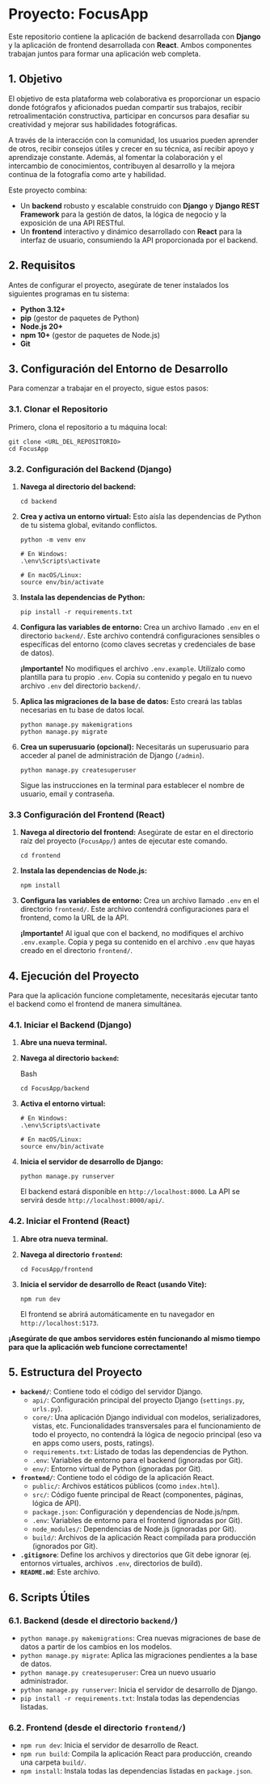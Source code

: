# Proyecto: FocusApp

Este repositorio contiene la aplicación de backend desarrollada con **Django** y la aplicación de frontend desarrollada con **React**. Ambos componentes trabajan juntos para formar una aplicación web completa.
## 1. Objetivo
El objetivo de esta plataforma web colaborativa es proporcionar un espacio donde fotógrafos y aficionados puedan compartir sus trabajos, recibir retroalimentación constructiva, participar en concursos para desafiar su creatividad y mejorar sus habilidades fotográficas.  

A través de la interacción con la comunidad, los usuarios pueden aprender de otros, recibir consejos útiles y crecer en su técnica, así recibir apoyo y aprendizaje constante. Además, al fomentar la colaboración y el intercambio de conocimientos, contribuyen al desarrollo y la mejora continua de la fotografía como arte y habilidad.

Este proyecto combina:

-   Un **backend** robusto y escalable construido con **Django** y **Django REST Framework** para la gestión de datos, la lógica de negocio y la exposición de una API RESTful.
-   Un **frontend** interactivo y dinámico desarrollado con **React** para la interfaz de usuario, consumiendo la API proporcionada por el backend.

## 2. Requisitos

Antes de configurar el proyecto, asegúrate de tener instalados los siguientes programas en tu sistema:

-   **Python 3.12+**
-   **pip** (gestor de paquetes de Python)
-   **Node.js 20+**
-   **npm 10+** (gestor de paquetes de Node.js)
-   **Git**

## 3. Configuración del Entorno de Desarrollo

Para comenzar a trabajar en el proyecto, sigue estos pasos:

### 3.1. Clonar el Repositorio

Primero, clona el repositorio a tu máquina local:
```
git clone <URL_DEL_REPOSITORIO>
cd FocusApp
```

### 3.2. Configuración del Backend (Django)

1.  **Navega al directorio del backend:**
    ```
    cd backend
    ```
    
2.  **Crea y activa un entorno virtual:** Esto aísla las dependencias de Python de tu sistema global, evitando conflictos.
    ```
    python -m venv env
    
    # En Windows:
    .\env\Scripts\activate
    
    # En macOS/Linux:
    source env/bin/activate
    ```
    
3.  **Instala las dependencias de Python:**
    ```
    pip install -r requirements.txt
    ```
    
4.  **Configura las variables de entorno:** Crea un archivo llamado `.env` en el directorio `backend/`. Este archivo contendrá configuraciones sensibles o específicas del entorno (como claves secretas y credenciales de base de datos).
    
    **¡Importante!** No modifiques el archivo `.env.example`. Utilízalo como plantilla para tu propio `.env`. Copia su contenido y pegalo en tu nuevo archivo `.env` del directorio `backend/`. 
    
5.  **Aplica las migraciones de la base de datos:** Esto creará las tablas necesarias en tu base de datos local.
    ```
    python manage.py makemigrations
    python manage.py migrate  
    ```
    
6.  **Crea un superusuario (opcional):** Necesitarás un superusuario para acceder al panel de administración de Django (`/admin`).
    ```
    python manage.py createsuperuser
    ```
    Sigue las instrucciones en la terminal para establecer el nombre de usuario, email y contraseña.
    
### 3.3 Configuración del Frontend (React)

1.  **Navega al directorio del frontend:** Asegúrate de estar en el directorio raíz del proyecto (`FocusApp/`) antes de ejecutar este comando.
    
    ```
    cd frontend
    ```
    
2.  **Instala las dependencias de Node.js:**
    ```
    npm install
    ```
    
3.  **Configura las variables de entorno:** Crea un archivo llamado `.env` en el directorio `frontend/`. Este archivo contendrá configuraciones para el frontend, como la URL de la API.
    
    **¡Importante!** Al igual que con el backend, no modifiques el archivo `.env.example`. Copia y pega su contenido en el archivo `.env` que hayas creado en el directorio `frontend/`.

## 4. Ejecución del Proyecto

Para que la aplicación funcione completamente, necesitarás ejecutar tanto el backend como el frontend de manera simultánea.

### 4.1. Iniciar el Backend (Django)

1.  **Abre una nueva terminal.**
2.  **Navega al directorio `backend`:**
    
    Bash
    
    ```
    cd FocusApp/backend
    
    ```
    
3.  **Activa el entorno virtual:**
    
    ```
    # En Windows:
    .\env\Scripts\activate
    
    # En macOS/Linux:
    source env/bin/activate
    ```
    
4.  **Inicia el servidor de desarrollo de Django:**
    ```
    python manage.py runserver
    ```
    
    El backend estará disponible en `http://localhost:8000`. La API se servirá desde `http://localhost:8000/api/`.

### 4.2. Iniciar el Frontend (React)

1.  **Abre otra nueva terminal.**
2.  **Navega al directorio `frontend`:**
    ```
    cd FocusApp/frontend
    ```
    
3.  **Inicia el servidor de desarrollo de React (usando Vite):**
    ```
    npm run dev
    ```
    
    El frontend se abrirá automáticamente en tu navegador en `http://localhost:5173`.

**¡Asegúrate de que ambos servidores estén funcionando al mismo tiempo para que la aplicación web funcione correctamente!**

## 5. Estructura del Proyecto

-   **`backend/`**: Contiene todo el código del servidor Django.
    -   `api/`: Configuración principal del proyecto Django (`settings.py`, `urls.py`).
    -   `core/`: Una aplicación Django individual con modelos, serializadores, vistas, etc. Funcionalidades transversales para el funcionamiento de todo el proyecto, no contendrá la lógica de negocio principal (eso va en apps como users, posts, ratings).
    -   `requirements.txt`: Listado de todas las dependencias de Python.
    -   `.env`: Variables de entorno para el backend (ignoradas por Git).
    -   `env/`: Entorno virtual de Python (ignoradas por Git).
-   **`frontend/`**: Contiene todo el código de la aplicación React.
    -   `public/`: Archivos estáticos públicos (como `index.html`).
    -   `src/`: Código fuente principal de React (componentes, páginas, lógica de API).
    -   `package.json`: Configuración y dependencias de Node.js/npm.
    -   `.env`: Variables de entorno para el frontend (ignoradas por Git).
    -   `node_modules/`: Dependencias de Node.js (ignoradas por Git).
    -   `build/`: Archivos de la aplicación React compilada para producción (ignorados por Git).
-   **`.gitignore`**: Define los archivos y directorios que Git debe ignorar (ej. entornos virtuales, archivos `.env`, directorios de build).
-   **`README.md`**: Este archivo.

## 6. Scripts Útiles

### 6.1. Backend (desde el directorio `backend/`)

-   `python manage.py makemigrations`: Crea nuevas migraciones de base de datos a partir de los cambios en los modelos.
-   `python manage.py migrate`: Aplica las migraciones pendientes a la base de datos.
-   `python manage.py createsuperuser`: Crea un nuevo usuario administrador.
-   `python manage.py runserver`: Inicia el servidor de desarrollo de Django.
-   `pip install -r requirements.txt`: Instala todas las dependencias listadas.

### 6.2. Frontend (desde el directorio `frontend/`)

-   `npm run dev`: Inicia el servidor de desarrollo de React.
-   `npm run build`: Compila la aplicación React para producción, creando una carpeta `build/`.
-   `npm install`: Instala todas las dependencias listadas en `package.json`.